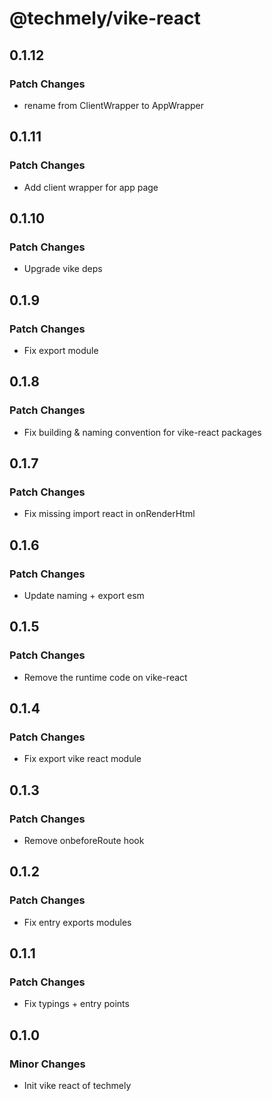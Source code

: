 # @techmely/vike-react

## 0.1.12

### Patch Changes

- rename from ClientWrapper to AppWrapper

## 0.1.11

### Patch Changes

- Add client wrapper for app page

## 0.1.10

### Patch Changes

- Upgrade vike deps

## 0.1.9

### Patch Changes

- Fix export module

## 0.1.8

### Patch Changes

- Fix building & naming convention for vike-react packages

## 0.1.7

### Patch Changes

- Fix missing import react in onRenderHtml

## 0.1.6

### Patch Changes

- Update naming + export esm

## 0.1.5

### Patch Changes

- Remove the runtime code on vike-react

## 0.1.4

### Patch Changes

- Fix export vike react module

## 0.1.3

### Patch Changes

- Remove onbeforeRoute hook

## 0.1.2

### Patch Changes

- Fix entry exports modules

## 0.1.1

### Patch Changes

- Fix typings + entry points

## 0.1.0

### Minor Changes

- Init vike react of techmely
